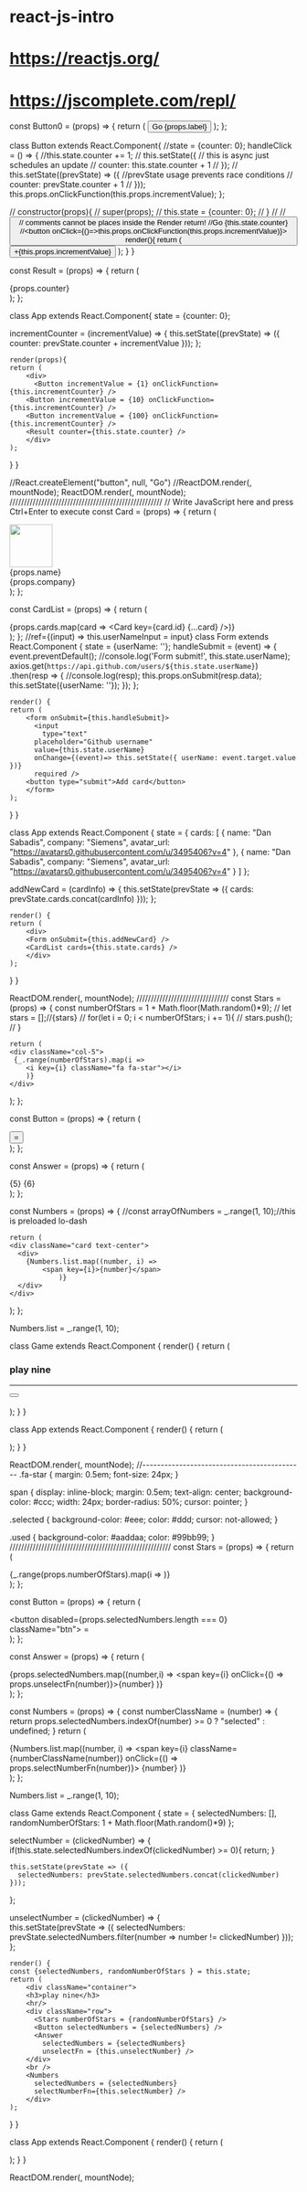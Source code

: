 # react-js-intro
# https://reactjs.org/
# https://jscomplete.com/repl/

const Button0 = (props) => {
	return (
  	<button>Go {props.label}</button>
  );
};

class Button extends React.Component{
	//state = {counter: 0};
  handleClick = () => {
  	//this.state.counter += 1;
    // this.setState({	// this is async just schedules an update
    // 	counter: this.state.counter + 1
    // });
    // this.setState((prevState) => ({ //prevState usage prevents race conditions
    //   	counter: prevState.counter + 1
    //   }));
    this.props.onClickFunction(this.props.incrementValue);
  };
  
  // constructor(props){
  // super(props);
  //   this.state = {counter: 0};
  // }
  //    	// <button onClick={this.handleClick}>	// comments cannot be places inside the Render return!
      	//Go {this.state.counter}
        //<button onClick={()=>this.props.onClickFunction(this.props.incrementValue)}>
	render(){
    return (
    	<button onClick={this.handleClick}>
        +{this.props.incrementValue}
      </button>
    );
  }
}

const Result = (props) => {
	return (
  	<div>{props.counter}</div>
  );
};

class App extends React.Component{
	state = {counter: 0};
  
  incrementCounter = (incrementValue) => {
  	  this.setState((prevState) => ({
      	counter: prevState.counter + incrementValue
      }));
  };
  
	render(props){
    return (
    	<div>
    	  <Button incrementValue = {1} onClickFunction={this.incrementCounter} />
        <Button incrementValue = {10} onClickFunction={this.incrementCounter} />
        <Button incrementValue = {100} onClickFunction={this.incrementCounter} />
        <Result counter={this.state.counter} />
    	</div>
    );
  }
}

//React.createElement("button", null, "Go")
//ReactDOM.render(<Button0 label="Do" />, mountNode);
ReactDOM.render(<App label="DoC" />, mountNode);
/////////////////////////////////////////////////////
// Write JavaScript here and press Ctrl+Enter to execute
const Card = (props) => {
	return (
  	<div styles="{{margin: '1em'}}">
  	  <img width="75" src={props.avatar_url} />
      <div styles="{{display: 'inline-block', marginLeft: 10}}">
        <div styles="{{fontSize: '2.25em', fontWeight: 'bold'}}">
        	{props.name}
        </div>
        <div>{props.company}</div>
      </div>
  	</div>
  );
};


        
const CardList = (props) => {
	return (
  	<div>
  	  {props.cards.map(card => <Card key={card.id} {...card} />)}
  	</div>
  );
};
//ref={(input) => this.userNameInput = input}
class Form extends React.Component {
	state = {userName: ''};
	handleSubmit = (event) => {
  	event.preventDefault();
    //console.log('Form submit!', this.state.userName);
    axios.get(`https://api.github.com/users/${this.state.userName}`)
    .then(resp => {
    	//console.log(resp);
      this.props.onSubmit(resp.data);
      this.setState({userName: ''});
    });
  };
  
	render() {
  	return (
    	<form onSubmit={this.handleSubmit}>
    	  <input 
        	type="text" 
          placeholder="Github username" 
          value={this.state.userName}
          onChange={(event)=> this.setState({ userName: event.target.value })}
          required />
        <button type="submit">Add card</button>
    	</form>
    );
  }
}

class App extends React.Component {
  state = {
    cards: [
      {
        name: "Dan Sabadis",
        company: "Siemens",
        avatar_url: "https://avatars0.githubusercontent.com/u/3495406?v=4"
      },
      {
        name: "Dan Sabadis",
        company: "Siemens",
        avatar_url: "https://avatars0.githubusercontent.com/u/3495406?v=4"
      }
    ]
	};
  
  addNewCard = (cardInfo) => {
  	this.setState(prevState => ({
    	cards: prevState.cards.concat(cardInfo)
    }));
  };
  
	render() {
  	return (
    	<div>
  	  	<Form onSubmit={this.addNewCard} />
        <CardList cards={this.state.cards} />
  		</div>
    );
  }
}

ReactDOM.render(<App />, mountNode);
////////////////////////////////
const Stars = (props) => {
	const numberOfStars = 1 + Math.floor(Math.random()*9);
  // let stars = [];//{stars}
  // for(let i = 0; i < numberOfStars; i += 1){
  // 	stars.push(<i key={i} className="fa fa-star"></i>);
  // }
  
	return (
  	<div className="col-5">
  	 {_.range(numberOfStars).map(i =>
     	<i key={i} className="fa fa-star"></i>
		)}
  	</div>
  );
};

const Button = (props) => {
	return (
  	<div className="col-2">
  	  <button>=</button>
  	</div>
  );
};

const Answer = (props) => {
	return (
  	<div className="col-5">
      <span>{5}</span>
      <span>{6}</span>
    </div>
  );
};

const Numbers = (props) => {
	//const arrayOfNumbers = _.range(1, 10);//this is preloaded lo-dash
  
	return (
  	<div className="card text-center">
  	  <div>
      	{Numbers.list.map((number, i) => 
        	<span key={i}>{number}</span>
				)}
      </div>
  	</div>
  );
};

Numbers.list = _.range(1, 10);

class Game extends React.Component {
	render() {
  	return (
    	<div className="container">
  	  	<h3>play nine</h3>
        <hr/>
        <div className="row">
          <Stars />
          <Button />
          <Answer />
        </div>
        <br />
        <Numbers />
  		</div>
    );
  }
}

class App extends React.Component {
	render() {
  	return (
    	<div>
  	  	<Game />
  		</div>
    );
  }
}

ReactDOM.render(<App />, mountNode);
//--------------------------------------------
.fa-star {
	margin: 0.5em;
  font-size: 24px;
}

span {
	display: inline-block;
  margin: 0.5em;
  text-align: center;
  background-color: #ccc;
  width: 24px;
  border-radius: 50%;
  cursor: pointer;
}

.selected {
	background-color: #eee;
  color: #ddd;
  cursor: not-allowed;
}

.used {
	background-color: #aaddaa;
  color: #99bb99;
}
////////////////////////////////////////////////////////
const Stars = (props) => {
	return (
  	<div className="col-5">
  	 {_.range(props.numberOfStars).map(i =>
     	<i key={i} className="fa fa-star"></i>
		)}
  	</div>
  );
};

const Button = (props) => {
	return (
  	<div className="col-2">
  	  <button 
      	disabled={props.selectedNumbers.length === 0}
        className="btn">
        =
      </button>
  	</div>
  );
};

const Answer = (props) => {
	return (
  	<div className="col-5">
    	{props.selectedNumbers.map((number,i) => 
      	<span key={i} onClick={() => props.unselectFn(number)}>{number}</span>
      )}
    </div>
  );
};

const Numbers = (props) => {
  const numberClassName = (number) => {
  	return props.selectedNumbers.indexOf(number) >= 0
    	? "selected"
      : undefined;
  }
	return (
  	<div className="card text-center">
  	  <div>
      	{Numbers.list.map((number, i) => 
        	<span key={i} className={numberClassName(number)}
          			onClick={() => props.selectNumberFn(number)}>
          	{number}
          </span>
				)}
      </div>
  	</div>
  );
};

Numbers.list = _.range(1, 10);

class Game extends React.Component {
	state = {
  	selectedNumbers: [],
    randomNumberOfStars: 1 + Math.floor(Math.random()*9)
  };
  
  selectNumber = (clickedNumber) => {
    if(this.state.selectedNumbers.indexOf(clickedNumber) >= 0){
      return;
    }
    
  	this.setState(prevState => ({
      selectedNumbers: prevState.selectedNumbers.concat(clickedNumber)
    }));
  };
  
  unselectNumber = (clickedNumber) => {   
  	this.setState(prevState => ({
      selectedNumbers: prevState.selectedNumbers.filter(number => number != clickedNumber)
    }));
  };
  
	render() {
  	const {selectedNumbers, randomNumberOfStars } = this.state;
  	return (
    	<div className="container">
  	  	<h3>play nine</h3>
        <hr/>
        <div className="row">
          <Stars numberOfStars = {randomNumberOfStars} />
          <Button selectedNumbers = {selectedNumbers} />
          <Answer 
          	selectedNumbers = {selectedNumbers}
            unselectFn = {this.unselectNumber} />
        </div>
        <br />
        <Numbers 
          selectedNumbers = {selectedNumbers}
          selectNumberFn={this.selectNumber} />
  		</div>
    );
  }
}

class App extends React.Component {
	render() {
  	return (
    	<div>
  	  	<Game />
  		</div>
    );
  }
}

ReactDOM.render(<App />, mountNode);